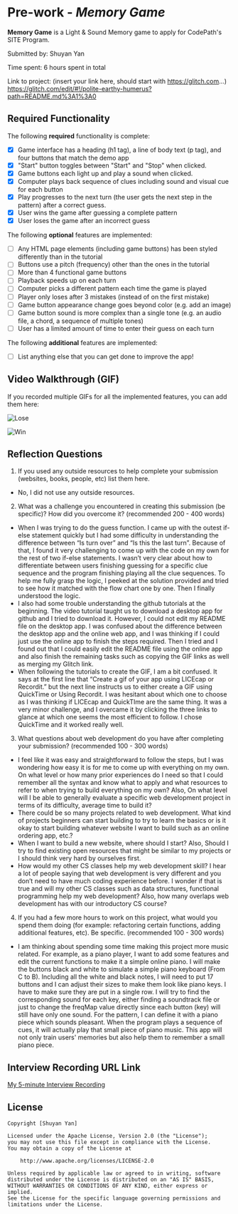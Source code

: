 # Pre-work - *Memory Game*

**Memory Game** is a Light & Sound Memory game to apply for CodePath's SITE Program. 

Submitted by: Shuyan Yan

Time spent: 6 hours spent in total

Link to project: (insert your link here, should start with https://glitch.com...)
https://glitch.com/edit/#!/polite-earthy-humerus?path=README.md%3A1%3A0

## Required Functionality

The following **required** functionality is complete:

* [X] Game interface has a heading (h1 tag), a line of body text (p tag), and four buttons that match the demo app
* [X] "Start" button toggles between "Start" and "Stop" when clicked. 
* [X] Game buttons each light up and play a sound when clicked. 
* [X] Computer plays back sequence of clues including sound and visual cue for each button
* [X] Play progresses to the next turn (the user gets the next step in the pattern) after a correct guess. 
* [X] User wins the game after guessing a complete pattern
* [X] User loses the game after an incorrect guess

The following **optional** features are implemented:

* [ ] Any HTML page elements (including game buttons) has been styled differently than in the tutorial
* [ ] Buttons use a pitch (frequency) other than the ones in the tutorial
* [ ] More than 4 functional game buttons
* [ ] Playback speeds up on each turn
* [ ] Computer picks a different pattern each time the game is played
* [ ] Player only loses after 3 mistakes (instead of on the first mistake)
* [ ] Game button appearance change goes beyond color (e.g. add an image)
* [ ] Game button sound is more complex than a single tone (e.g. an audio file, a chord, a sequence of multiple tones)
* [ ] User has a limited amount of time to enter their guess on each turn

The following **additional** features are implemented:

- [ ] List anything else that you can get done to improve the app!

## Video Walkthrough (GIF)

If you recorded multiple GIFs for all the implemented features, you can add them here:

![Lose](https://user-images.githubusercontent.com/76415280/161357758-3e280c5b-7100-4c65-8698-aced73427131.gif)

![Win](https://user-images.githubusercontent.com/76415280/161357761-2a58f297-8683-400e-bf12-218490735479.gif)

## Reflection Questions
1. If you used any outside resources to help complete your submission (websites, books, people, etc) list them here. 
* No, I did not use any outside resources.

2. What was a challenge you encountered in creating this submission (be specific)? How did you overcome it? (recommended 200 - 400 words) 
* When I was trying to do the guess function. I came up with the outest if-else statement quickly but I had some difficulty in understanding the difference between “Is turn over” and “Is this the last turn”. Because of that, I found it very challenging to come up with the code on my own for the rest of two if-else statements. I wasn’t very clear about how to  differentiate between users finishing guessing for a specific clue sequence and the program finishing playing all the clue sequences. To help me fully grasp the logic, I peeked at the solution provided and tried to see how it matched with the flow chart one by one. Then I finally understood the logic.
* I also had some trouble understanding the github tutorials at the beginning. The video tutorial taught us to download a desktop app for github and I tried to download it. However,  I could not edit my README file on the desktop app. I was confused about the difference between the desktop app and the online web app, and I was thinking if I could just use the online app to finish the steps required. Then I tried and I found out that I could easily edit the README file using the online app and also finish the remaining tasks such as copying the GIF links as well as merging my Glitch link.
* When following the tutorials to create the GIF, I am a bit confused. It says at the first line that “Create a gif of your app using LICEcap or Recordit.” but the next line instructs us to either create a GIF using QuickTime or Using Recordit. I was hesitant about which one to choose as I was thinking if LICEcap and QuickTIme are the same thing. It was a very minor challenge, and I overcame it by clicking the three links to glance at which one seems the most efficient to follow. I chose QuickTime and it worked really well.


3. What questions about web development do you have after completing your submission? (recommended 100 - 300 words) 
* I feel like it was easy and straightforward to follow the steps, but I was wondering how easy it is for me to come up with everything on my own. On what level or how many prior experiences do I need so that I could remember all the syntax and know what to apply and what resources to refer to when trying to build everything on my own? Also, On what level will I be able to generally evaluate a specific web development project in terms of its difficulty, average time to build it? 
* There could be so many projects related to web development. What kind of projects beginners can start building to try to learn the basics or is it okay to start building whatever website I want to build such as an online ordering app, etc.? 
* When I want to build a new website, where should I start? Also,  Should I try to find existing open resources that might be similar to my projects or I should think very hard by ourselves first.
* How would my other CS classes help my web development skill? I hear a lot of people saying that web development is very different and you don’t need to have much coding experience before. I wonder if that is true and will my other CS classes such as data structures, functional programming help my web development? Also, how many overlaps web development has with our introductory CS course?

4. If you had a few more hours to work on this project, what would you spend them doing (for example: refactoring certain functions, adding additional features, etc). Be specific. (recommended 100 - 300 words) 
* I am thinking about spending some time making this project more music related. For example, as a piano player, I want to add some features and edit the current functions to make it a simple online piano. I will make the buttons black and white to simulate a simple piano keyboard (From C to B). Including all the white and black notes, I will need to put 17 buttons and I can adjust their sizes to make them look like piano keys. I have to make sure they are put in a single row. I will try to find the corresponding sound for each key, either finding a soundtrack file or just to change the freqMap value directly since each button (key) will still have only one sound. For the pattern, I can define it with a piano piece which sounds pleasant. When the program plays a sequence of cues, it will actually play that small piece of piano music. This app will not only train users' memories but also help them to remember a small piano piece. 



## Interview Recording URL Link

[My 5-minute Interview Recording](https://youtu.be/3vbf7bWY5kk)


## License

    Copyright [Shuyan Yan]

    Licensed under the Apache License, Version 2.0 (the "License");
    you may not use this file except in compliance with the License.
    You may obtain a copy of the License at

        http://www.apache.org/licenses/LICENSE-2.0

    Unless required by applicable law or agreed to in writing, software
    distributed under the License is distributed on an "AS IS" BASIS,
    WITHOUT WARRANTIES OR CONDITIONS OF ANY KIND, either express or implied.
    See the License for the specific language governing permissions and
    limitations under the License.
